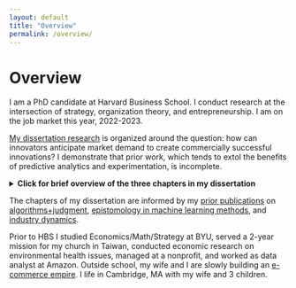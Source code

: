 ```yaml
---
layout: default
title: "Overview"
permalink: /overview/
---
```


# Overview

I am a PhD candidate at Harvard Business School. I conduct research at the intersection of strategy, organization theory, and entrepreneurship. I am on the job market this year, 2022-2023.

[My dissertation research](./research.md#working-papers) is organized around the question: how can innovators anticipate market demand to create commercially successful innovations? I demonstrate that prior work, which tends to extol the benefits of predictive analytics and experimentation, is incomplete.

<details><summary><strong>Click for brief overview of the three chapters in my dissertation</strong></summary>
<ul>
<li>In <strong>chapter 1</strong> of my dissertation, I show that when incumbent products enjoy high market power, new products that initially appeal to niche market segments are more likely to achieve widespread commercial success than products that initially enjoy broad appeal. Therefore, prior to launch, innovations with the most potential for commercial success may systematically appear to have small potential market sizes according to traditional quantitative market-sizing techniques.</li>
  
<li>In <strong>chapter 2 (my job market paper)</strong>, I ask whether organizations with data-driven cultures are more innovative. This question has evoked polarized viewpoints: some argue that reliance on quantitative data increases innovative foresight by reducing the biases inherent in softer methods, whereas others argue that such reliance leads to merely incremental innovation. Instead of focusing on the magnitude of reliance on quantitative analysis, I focus on what I call the *epistemic plasticity* of organizational culture—the extent to which the culture values different kinds of analyses. Surprisingly, I show that data-driven organizations produce the most breakthrough commercial successes—but only if they also liberally use qualitative analysis.</li>
  
<li>In <strong>chapter 3</strong>, I study experimentation-driven product innovation in user communities. I show that innovation trajectories can get derailed when innovators are highly responsive to experimentation in highly concentrated user communities that are not representative of the broader market.</li>
</ul>
</details>

The chapters of my dissertation are informed by my [prior publications](./research.md#publications) on [algorithms+judgment](https://pubsonline.informs.org/doi/abs/10.1287/orsc.2021.1554), [epistomology in machine learning methods](https://onlinelibrary.wiley.com/doi/abs/10.1002/smj.3215), and [industry dynamics](https://pubsonline.informs.org/doi/abs/10.1287/stsc.2021.0130).

Prior to HBS I studied Economics/Math/Strategy at BYU, served a 2-year mission for my church in Taiwan, conducted economic research on environmental health issues, managed at a nonprofit, and worked as data analyst at Amazon. Outside school, my wife and I are slowly building an [e-commerce empire](https://www.myrosalyn.com/). I life in Cambridge, MA with my wife and 3 children.
